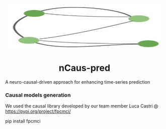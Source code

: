 <p align="center">
    <img src="https://github.com/sariahmghames/nCaus-pred/blob/main/images/Logo.jpg" width="490" height="144" /> 
</p> 

<h1 align="center" > nCaus-pred </h1> 
    
A neuro-causal-driven approach for enhancing time-series prediction

### Causal models generation

We used the causal library developed by our team member Luca Castri @ https://pypi.org/project/fpcmci/

pip install fpcmci
